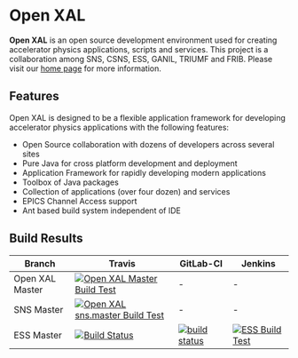 # Open XAL

**Open XAL** is an open source development environment used for creating accelerator physics applications, scripts and services. This project is a collaboration among SNS, CSNS, ESS, GANIL, TRIUMF and FRIB. Please visit our [home page](https://openxal.github.io) for more information.

## Features

Open XAL is designed to be a flexible application framework for developing accelerator physics applications with the following features:

- Open Source collaboration with dozens of developers across several sites
- Pure Java for cross platform development and deployment
- Application Framework for rapidly developing modern applications
- Toolbox of Java packages
- Collection of applications (over four dozen) and services
- EPICS Channel Access support
- Ant based build system independent of IDE

## Build Results

Branch | Travis | GitLab-CI | Jenkins
------ | ------ | --------- | -------
Open XAL Master | [![Open XAL Master Build Test](https://travis-ci.org/openxal/openxal.svg?branch=master)](https://travis-ci.org/openxal/openxal)| - | - |
SNS Master | [![Open XAL sns.master Build Test](https://travis-ci.org/openxal/openxal.svg?branch=site.sns.master)](https://travis-ci.org/openxal/openxal)| - | - |
ESS Master | [![Build Status](https://travis-ci.org/EuropeanSpallationSource/openxal.svg?branch=site.ess.master)](https://travis-ci.org/EuropeanSpallationSource/openxal) | [![build status](https://gitlab01.esss.lu.se/ess-crs/openxal/badges/site.ess.master/build.svg)](https://gitlab01.esss.lu.se/ess-crs/openxal/) | [![ESS Build Test](https://jenkins02.esss.lu.se/buildStatus/icon?job=openxal)](https://jenkins02.esss.lu.se/job/openxal/)
